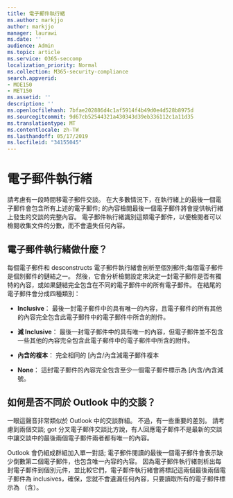 ```yaml
---
title: 電子郵件執行緒
ms.author: markjjo
author: markjjo
manager: laurawi
ms.date: ''
audience: Admin
ms.topic: article
ms.service: O365-seccomp
localization_priority: Normal
ms.collection: M365-security-compliance
search.appverid:
- MOE150
- MET150
ms.assetid: ''
description: ''
ms.openlocfilehash: 7bfae202886d4c1af5914f4b49d0e4d528b8975d
ms.sourcegitcommit: 9d67cb52544321a430343d39eb336112c1a11d35
ms.translationtype: MT
ms.contentlocale: zh-TW
ms.lasthandoff: 05/17/2019
ms.locfileid: "34155045"
---
```

# <a name="email-threading"></a>電子郵件執行緒

請考慮有一段時間移電子郵件交談。 在大多數情況下，在執行緒上的最後一個電子郵件會包含所有上述的電子郵件; 的內容檢閱最後一個電子郵件將會提供執行緒上發生的交談的完整內容。 電子郵件執行緒識別這類電子郵件，以便檢閱者可以檢閱收集文件的分數，而不會遺失任何內容。

## <a name="what-does-email-threading-do"></a>電子郵件執行緒做什麼？

每個電子郵件和 desconstructs 電子郵件執行緒會剖析至個別郵件;每個電子郵件是個別郵件的鏈結之一。 然後，它會分析檢閱設定來決定一封電子郵件是否有獨特的內容，或如果鏈結完全包含在不同的電子郵件中的所有電子郵件。 在結尾的電子郵件會分成四種類別：

- **Inclusive**： 最後一封電子郵件中的具有唯一的內容，且電子郵件的所有其他的內容完全包含此電子郵件中的電子郵件中所含的附件。


- **減 Inclusive**： 最後一封電子郵件中的具有唯一的內容，但電子郵件並不包含一些其他的內容完全包含此電子郵件中的電子郵件中所含的附件。

- **內含的複本**： 完全相同的 [內含/內含減電子郵件複本

- **None**： 這封電子郵件的內容完全包含至少一個電子郵件標示為 [內含/內含減號。

## <a name="how-is-it-different-from-conversations-in-outlook"></a>如何是否不同於 Outlook 中的交談？
一眼這聲音非常類似於 Outlook 中的交談群組。 不過，有一些重要的差別。 請考慮到兩個交談; got 分叉電子郵件交談比方說，有人回應電子郵件不是最新的交談中讓交談中的最後兩個電子郵件兩者都有唯一的內容。

Outlook 會仍組成群組加入單一對話; 電子郵件閱讀的最後一個電子郵件會表示缺少倒數第二個電子郵件，也包含唯一內容的內容。 因為電子郵件執行緒剖析出每封電子郵件到個別元件，並比較它們，電子郵件執行緒會將標記這兩個最後兩個電子郵件為 inclusives，確保，您就不會遺漏任何內容，只要讀取所有的電子郵件標示為 （含）。